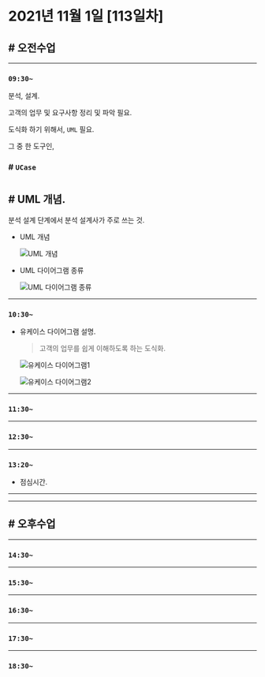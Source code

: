 # 2021년 11월 1일 [113일차]

## # 오전수업
----
### `09:30~`

분석, 설계.      

고객의 업무 및 요구사항 정리 및 파악 필요.     

도식화 하기 위해서,  `UML` 필요.    

그 중 한 도구인,     

### # `UCase`      

#

## # UML 개념.   

분석 설계 단계에서 분석 설계사가 주로 쓰는 것.   

- UML 개념

  ![UML 개념]()

- UML 다이어그램 종류

  ![UML 다이어그램 종류]()

----
### `10:30~`

- 유케이스 다이어그램 설명.   
  > 고객의 업무를 쉽게 이해하도록 하는 도식화.  

  ![유케이스 다이어그램1]()


  ![유케이스 다이어그램2]()



----
### `11:30~`








----
### `12:30~`








----
### `13:20~`

  - 점심시간.

---
---

## # 오후수업

---
### `14:30~`










---
### `15:30~`









----
### `16:30~`








----
### `17:30~`








----
### `18:30~`
